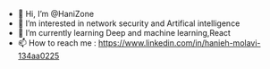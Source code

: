 - 👋 Hi, I’m @HaniZone
- 👀 I’m interested in network security and Artifical intelligence
- 🌱 I’m currently learning Deep and machine learning,React
- 📫 How to reach me : https://www.linkedin.com/in/hanieh-molavi-134aa0225
<!---
HaniZone/HaniZone is a ✨ special ✨ repository because its `README.md` (this file) appears on your GitHub profile.
You can click the Preview link to take a look at your changes.
--->
